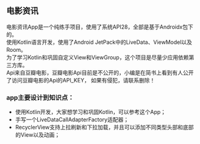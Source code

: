 ## 电影资讯

电影资讯App是一个纯练手项目，使用了系统API28，全部是基于Androidx包下的。  
使用Kotlin语言开发，使用了Android JetPack中的LiveData、ViewModel以及Room。  
为了学习Kotlin和巩固自定义View和ViewGroup，这个项目是尽量少应用依赖第三方库。  
Api来自豆瓣电影，豆瓣电影Api目前是不公开的，小编是在简书上看到有人公开了访问豆瓣电影的Api的API_KEY，
如果有侵犯，请联系删除！



### app主要设计到知识点：

- 使用Kotlin开发，大家想学习和巩固Kotlin，可以参考这个App；
- 手写一个LiveDataCallAdapterFactory适配器；
- RecyclerView支持上拉刷新和下拉加载，并且可以添加不同类型头部和底部的View以及动画；

